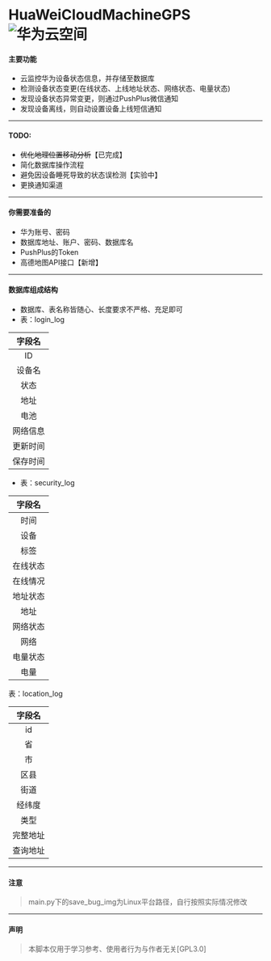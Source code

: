 # HuaWeiCloudMachineGPS![华为云空间](https://id1.cloud.huawei.com/CAS/static_rss/rss_84/CAS/vuebuild/img/cloundLoginLogo.png)

#### 主要功能

-   云监控华为设备状态信息，并存储至数据库
-   检测设备状态变更(在线状态、上线地址状态、网络状态、电量状态)
-   发现设备状态异常变更，则通过PushPlus微信通知
-   发现设备离线，则自动设置设备上线短信通知

---
#### TODO:
- ~~优化地理位置移动分析~~【已完成】
- 简化数据库操作流程
- 避免因设备睡死导致的状态误检测【实验中】
- 更换通知渠道
---
#### 你需要准备的

- 华为账号、密码
- 数据库地址、账户、密码、数据库名
- PushPlus的Token
- 高德地图API接口【新增】

---
#### 数据库组成结构

- 数据库、表名称皆随心、长度要求不严格、充足即可
- 表：login_log

| 字段名  |
|:----:|
|  ID  |
| 设备名  |
|  状态  |
|  地址  |
|  电池  |
| 网络信息 |
| 更新时间 |
| 保存时间 |
- 表：security_log

|  字段名  |
|:-----:|
|  时间   |
|  设备   |
|  标签   |
| 在线状态  |
| 在线情况  |
| 地址状态  |
|  地址   |
| 网络状态  |
|  网络   |
| 电量状态  |
|  电量   |

表：location_log

| 字段名  |
|:----:|
|  id  |
|  省   |
|  市   |
|  区县  |
|  街道  |
| 经纬度  |
|  类型  |
| 完整地址 |
| 查询地址 |
---
#### 注意

> main.py下的save_bug_img为Linux平台路径，自行按照实际情况修改

---
#### 声明

> 本脚本仅用于学习参考、使用者行为与作者无关[GPL3.0]